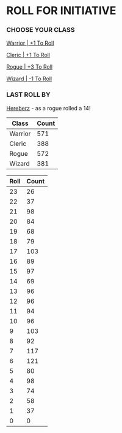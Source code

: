 # ROLL FOR INITIATIVE
### CHOOSE YOUR CLASS

[Warrior | +1 To Roll](https://github.com/benjaminsampica/benjaminsampica/issues/new?title=roll%7Cwarrior&body=Just+click+%27Submit+new+issue%27.)

[Cleric | +1 To Roll](https://github.com/benjaminsampica/benjaminsampica/issues/new?title=roll%7Ccleric&body=Just+click+%27Submit+new+issue%27.)

[Rogue | +3 To Roll](https://github.com/benjaminsampica/benjaminsampica/issues/new?title=roll%7Crogue&body=Just+click+%27Submit+new+issue%27.)

[Wizard | -1 To Roll](https://github.com/benjaminsampica/benjaminsampica/issues/new?title=roll%7Cwizard&body=Just+click+%27Submit+new+issue%27.)
### LAST ROLL BY
[Hereberz](https://www.github.com/Hereberz) - as a rogue rolled a 14!

|Class|Count|
|-|-|
|Warrior|571|
|Cleric|388|
|Rogue|572|
|Wizard|381|

|Roll|Count|
|-|-|
|23|26
|22|37
|21|98
|20|84
|19|68
|18|79
|17|103
|16|89
|15|97
|14|69
|13|96
|12|96
|11|94
|10|96
|9|103
|8|92
|7|117
|6|121
|5|80
|4|98
|3|74
|2|58
|1|37
|0|0
